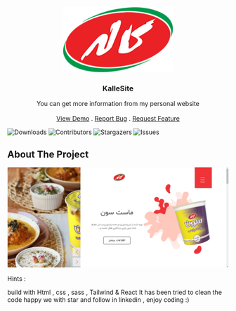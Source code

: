<br/>
<p align="center">
  <a href="https://arshiafarrokhi.github.io/KalleSite/">
    <img src="assets/images/kale logo.png" alt="Logo" width="250" height="150">
  </a>

  <h3 align="center">KalleSite</h3>

  <p align="center">
    You can get more information from my personal website
    <br/>
    <br/>
    <a href="https://arshiafarrokhi.github.io/KalleSite/">View Demo</a>
    .
    <a href="https://arshiafarrokhi.github.io/KalleSite/issues">Report Bug</a>
    .
    <a href="https://arshiafarrokhi.github.io/KalleSite/issues">Request Feature</a>
  </p>
</p>

![Downloads](https://img.shields.io/github/downloads/arshiafarrokhi/BitCoinLivePrice/total) ![Contributors](https://img.shields.io/github/contributors/arshiafarrokhi/BitCoinLivePrice?color=dark-green) ![Stargazers](https://img.shields.io/github/stars/arshiafarrokhi/BitCoinLivePrice?style=social) ![Issues](https://img.shields.io/github/issues/arshiafarrokhi/BitCoinLivePrice) 

## About The Project

<img src="\assets\images\Untitled.png" alt="about">

Hints :

build with Html , css , sass , Tailwind & React
It has been tried to clean the code
happy we with star and follow in linkedin , enjoy coding :)



